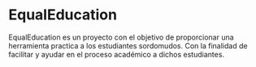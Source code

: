 # EqualEducation
EqualEducation es un proyecto con el objetivo de proporcionar una herramienta practica a los estudiantes sordomudos. Con la finalidad de facilitar y ayudar en el proceso académico a dichos estudiantes. 
